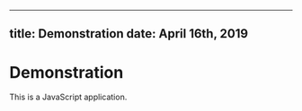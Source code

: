 -----
title:   Demonstration
date:  April 16th, 2019
-----

# Demonstration
This is a JavaScript application.